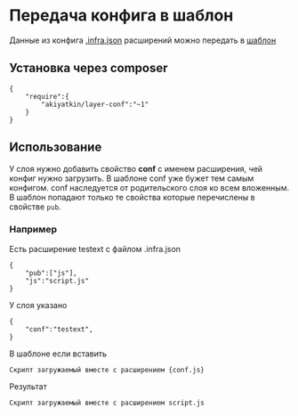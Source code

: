 # Передача конфига в шаблон
Данные из конфига [.infra.json](https://github.com/infrajs/config) расширений можно передать в [шаблон](https://github.com/infrajs/controller)

## Установка через composer

```
{
	"require":{
		"akiyatkin/layer-conf":"~1"
	}
}
```

## Использование

У слоя нужно добавить свойство **conf** c именем расширения, чей конфиг нужно загрузить. 
В шаблоне conf уже бужет тем самым конфигом. conf наследуется от родительского слоя ко всем вложенным.
В шаблон попадают только те свойства которые перечислены в свойстве ```pub```. 

### Например
Есть расширение testext с файлом .infra.json
```
{
	"pub":["js"],
	"js":"script.js"
}
```

У слоя указано
```
{
	"conf":"testext",
}
```

В шаблоне если вставить

```
Скрипт загружаемый вместе с расширением {conf.js}
```

Результат
```
Скрипт загружаемый вместе с расширением script.js
```